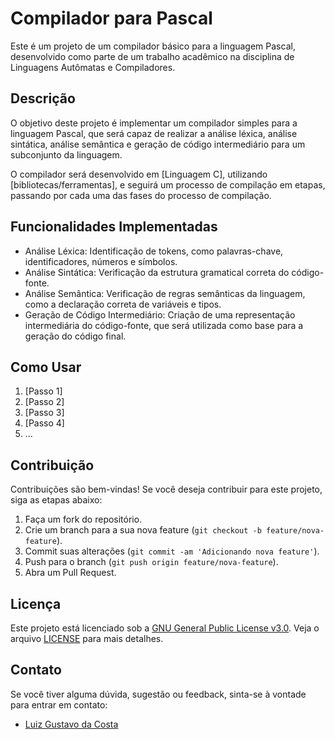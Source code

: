 # Compilador para Pascal

Este é um projeto de um compilador básico para a linguagem Pascal, desenvolvido como parte de um trabalho acadêmico na disciplina de Linguagens Autômatas e Compiladores.

## Descrição

O objetivo deste projeto é implementar um compilador simples para a linguagem Pascal, que será capaz de realizar a análise léxica, análise sintática, análise semântica e geração de código intermediário para um subconjunto da linguagem.

O compilador será desenvolvido em [Linguagem C], utilizando [bibliotecas/ferramentas], e seguirá um processo de compilação em etapas, passando por cada uma das fases do processo de compilação.

## Funcionalidades Implementadas

- Análise Léxica: Identificação de tokens, como palavras-chave, identificadores, números e símbolos.
- Análise Sintática: Verificação da estrutura gramatical correta do código-fonte.
- Análise Semântica: Verificação de regras semânticas da linguagem, como a declaração correta de variáveis e tipos.
- Geração de Código Intermediário: Criação de uma representação intermediária do código-fonte, que será utilizada como base para a geração do código final.

## Como Usar

1. [Passo 1]
2. [Passo 2]
3. [Passo 3]
4. [Passo 4]
5. ...

## Contribuição

Contribuições são bem-vindas! Se você deseja contribuir para este projeto, siga as etapas abaixo:

1. Faça um fork do repositório.
2. Crie um branch para a sua nova feature (`git checkout -b feature/nova-feature`).
3. Commit suas alterações (`git commit -am 'Adicionando nova feature'`).
4. Push para o branch (`git push origin feature/nova-feature`).
5. Abra um Pull Request.

## Licença

Este projeto está licenciado sob a [GNU General Public License v3.0](https://www.gnu.org/licenses/gpl-3.0.html). Veja o arquivo [LICENSE](https://github.com/luizgdev/Compilador_C_Pascal/blob/main/LICENSE) para mais detalhes.

## Contato

Se você tiver alguma dúvida, sugestão ou feedback, sinta-se à vontade para entrar em contato:

- [Luiz Gustavo da Costa](mailto:luizg.dev@gmail.com)

